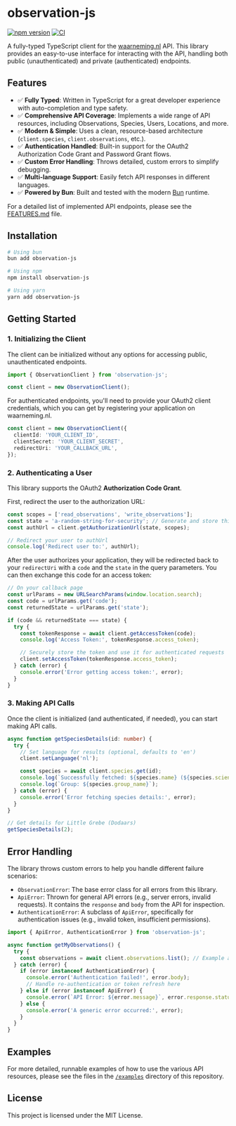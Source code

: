 # observation-js

[![npm version](https://badge.fury.io/js/observation-js.svg)](https://badge.fury.io/js/observation-js)
[![CI](https://github.com/RobbeVerhelst/observation-js/actions/workflows/ci.yml/badge.svg)](https://github.com/RobbeVerhelst/observation-js/actions/workflows/ci.yml)

A fully-typed TypeScript client for the [waarneming.nl](https://waarneming.nl/api/docs/) API. This library provides an easy-to-use interface for interacting with the API, handling both public (unauthenticated) and private (authenticated) endpoints.

## Features

- ✅ **Fully Typed**: Written in TypeScript for a great developer experience with auto-completion and type safety.
- ✅ **Comprehensive API Coverage**: Implements a wide range of API resources, including Observations, Species, Users, Locations, and more.
- ✅ **Modern & Simple**: Uses a clean, resource-based architecture (`client.species`, `client.observations`, etc.).
- ✅ **Authentication Handled**: Built-in support for the OAuth2 Authorization Code Grant and Password Grant flows.
- ✅ **Custom Error Handling**: Throws detailed, custom errors to simplify debugging.
- ✅ **Multi-language Support**: Easily fetch API responses in different languages.
- ✅ **Powered by Bun**: Built and tested with the modern [Bun](https://bun.sh/) runtime.

For a detailed list of implemented API endpoints, please see the [FEATURES.md](./FEATURES.md) file.

## Installation

```bash
# Using bun
bun add observation-js

# Using npm
npm install observation-js

# Using yarn
yarn add observation-js
```

## Getting Started

### 1. Initializing the Client

The client can be initialized without any options for accessing public, unauthenticated endpoints.

```typescript
import { ObservationClient } from 'observation-js';

const client = new ObservationClient();
```

For authenticated endpoints, you'll need to provide your OAuth2 client credentials, which you can get by registering your application on waarneming.nl.

```typescript
const client = new ObservationClient({
  clientId: 'YOUR_CLIENT_ID',
  clientSecret: 'YOUR_CLIENT_SECRET',
  redirectUri: 'YOUR_CALLBACK_URL',
});
```

### 2. Authenticating a User

This library supports the OAuth2 **Authorization Code Grant**.

First, redirect the user to the authorization URL:

```typescript
const scopes = ['read_observations', 'write_observations'];
const state = 'a-random-string-for-security'; // Generate and store this securely
const authUrl = client.getAuthorizationUrl(state, scopes);

// Redirect your user to authUrl
console.log('Redirect user to:', authUrl);
```

After the user authorizes your application, they will be redirected back to your `redirectUri` with a `code` and the `state` in the query parameters. You can then exchange this code for an access token:

```typescript
// On your callback page
const urlParams = new URLSearchParams(window.location.search);
const code = urlParams.get('code');
const returnedState = urlParams.get('state');

if (code && returnedState === state) {
  try {
    const tokenResponse = await client.getAccessToken(code);
    console.log('Access Token:', tokenResponse.access_token);

    // Securely store the token and use it for authenticated requests
    client.setAccessToken(tokenResponse.access_token);
  } catch (error) {
    console.error('Error getting access token:', error);
  }
}
```

### 3. Making API Calls

Once the client is initialized (and authenticated, if needed), you can start making API calls.

```typescript
async function getSpeciesDetails(id: number) {
  try {
    // Set language for results (optional, defaults to 'en')
    client.setLanguage('nl');

    const species = await client.species.get(id);
    console.log(`Successfully fetched: ${species.name} (${species.scientific_name})`);
    console.log(`Group: ${species.group_name}`);
  } catch (error) {
    console.error('Error fetching species details:', error);
  }
}

// Get details for Little Grebe (Dodaars)
getSpeciesDetails(2);
```

## Error Handling

The library throws custom errors to help you handle different failure scenarios:

- `ObservationError`: The base error class for all errors from this library.
- `ApiError`: Thrown for general API errors (e.g., server errors, invalid requests). It contains the `response` and `body` from the API for inspection.
- `AuthenticationError`: A subclass of `ApiError`, specifically for authentication issues (e.g., invalid token, insufficient permissions).

```typescript
import { ApiError, AuthenticationError } from 'observation-js';

async function getMyObservations() {
  try {
    const observations = await client.observations.list(); // Example authenticated request
  } catch (error) {
    if (error instanceof AuthenticationError) {
      console.error('Authentication failed!', error.body);
      // Handle re-authentication or token refresh here
    } else if (error instanceof ApiError) {
      console.error(`API Error: ${error.message}`, error.response.status, error.body);
    } else {
      console.error('A generic error occurred:', error);
    }
  }
}
```

## Examples

For more detailed, runnable examples of how to use the various API resources, please see the files in the [`/examples`](./examples) directory of this repository.

## License

This project is licensed under the MIT License.
